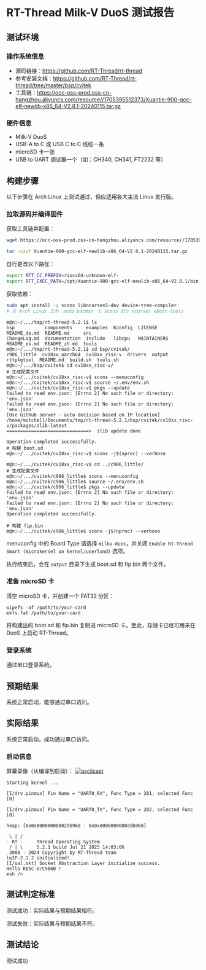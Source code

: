 # RT-Thread Milk-V DuoS 测试报告

## 测试环境

### 操作系统信息

- 源码链接：https://github.com/RT-Thread/rt-thread
- 参考安装文档：https://github.com/RT-Thread/rt-thread/tree/master/bsp/cvitek
- 工具链：https://occ-oss-prod.oss-cn-hangzhou.aliyuncs.com/resource//1705395512373/Xuantie-900-gcc-elf-newlib-x86_64-V2.8.1-20240115.tar.gz

### 硬件信息

- Milk-V DuoS
- USB-A to C 或 USB C to C 线缆一条
- microSD 卡一张
- USB to UART 调试器一个（如：CH340, CH341, FT2232 等）

## 构建步骤

以下步骤在 Arch Linux 上测试通过，但应适用各大主流 Linux 发行版。

### 拉取源码并编译固件

获取工具链并配置：
```bash
wget https://occ-oss-prod.oss-cn-hangzhou.aliyuncs.com/resource//1705395512373/Xuantie-900-gcc-elf-newlib-x86_64-V2.8.1-20240115.tar.gz

tar -xzvf Xuantie-900-gcc-elf-newlib-x86_64-V2.8.1-20240115.tar.gz
```

自行更改以下路径：
```bash
export RTT_CC_PREFIX=riscv64-unknown-elf-
export RTT_EXEC_PATH=/opt/Xuantie-900-gcc-elf-newlib-x86_64-V2.8.1/bin
```

获取依赖：
```bash
sudo apt install -y scons libncurses5-dev device-tree-compiler
# 在 Arch Linux 上为：sudo pacman -S scons dtc ncurses uboot-tools
```

```shell
m@n:~/.../tmp/rt-thread-5.2.1$ ls
bsp           components     examples  Kconfig  LICENSE      README_de.md  README.md     src
ChangeLog.md  documentation  include   libcpu   MAINTAINERS  README_es.md  README_zh.md  tools
m@n:~/.../tmp/rt-thread-5.2.1$ cd bsp/cvitek/
c906_little  cv18xx_aarch64  cv18xx_risc-v  drivers  output  rttpkgtool  README.md  build.sh  tools.sh
m@n:~/.../bsp/cvitek$ cd cv18xx_risc-v/
# 生成配置文件
m@n:~/.../cvitek/cv18xx_risc-v$ scons --menuconfig
m@n:~/.../cvitek/cv18xx_risc-v$ source ~/.env/env.sh
m@n:~/.../cvitek/cv18xx_risc-v$ pkgs --update
Failed to read env.json: [Errno 2] No such file or directory: 'env.json'
Failed to read env.json: [Errno 2] No such file or directory: 'env.json'
[Use Github server - auto decision based on IP location]
/home/mitchell/Documents/tmp/rt-thread-5.2.1/bsp/cvitek/cv18xx_risc-v/packages/zlib-latest
==============================>  zlib update done

Operation completed successfully.
# 构建 boot.sd
m@n:~/.../cvitek/cv18xx_risc-v$ scons -j$(nproc) --verbose

m@n:~/.../cvitek/cv18xx_risc-v$ cd ../c906_little/
# 生成配置文件
m@n:~/.../cvitek/c906_little$ scons --menuconfig
m@n:~/.../cvitek/c906_little$ source ~/.env/env.sh
m@n:~/.../cvitek/c906_little$ pkgs --update
Failed to read env.json: [Errno 2] No such file or directory: 'env.json'
Failed to read env.json: [Errno 2] No such file or directory: 'env.json'
Operation completed successfully.

# 构建 fip.bin
m@n:~/.../cvitek/c906_little$ scons -j$(nproc) --verbose
```

menuconfig 中的 Board Type 请选择 `milkv-duos`，并关闭 `Enable RT-Thread Smart (microkernel on kernel/userland)` 选项。

执行结束后，会在 `output` 目录下生成 boot.sd 和 fip.bin 两个文件。

### 准备 microSD 卡

清空 microSD 卡，并创建一个 FAT32 分区：
```shell
wipefs -af /path/to/your-card
mkfs.fat /path/to/your-card
```

将构建出的 boot.sd 和 fip.bin 复制进 microSD 卡。至此，存储卡已经可用来在 DuoS 上启动 RT-Thread。

### 登录系统

通过串口登录系统。

## 预期结果

系统正常启动，能够通过串口访问。

## 实际结果

系统正常启动，成功通过串口访问。

### 启动信息

屏幕录像（从编译到启动）：
[![asciicast](https://asciinema.org/a/WvrrTMHJyKlhT2GLEKolzIzw0.svg)](https://asciinema.org/a/WvrrTMHJyKlhT2GLEKolzIzw0)

```log
Starting kernel ...

[I/drv.pinmux] Pin Name = "UART0_RX", Func Type = 281, selected Func [0]

[I/drv.pinmux] Pin Name = "UART0_TX", Func Type = 282, selected Func [0]

heap: [0x0x000000008029b968 - 0x0x0000000080a9b968]

 \ | /
- RT -     Thread Operating System
 / | \     5.2.1 build Jul 21 2025 14:03:06
 2006 - 2024 Copyright by RT-Thread team
lwIP-2.1.2 initialized!
[I/sal.skt] Socket Abstraction Layer initialize success.
Hello RISC-V/C906B !
msh />

```

## 测试判定标准

测试成功：实际结果与预期结果相符。

测试失败：实际结果与预期结果不符。

## 测试结论

测试成功
